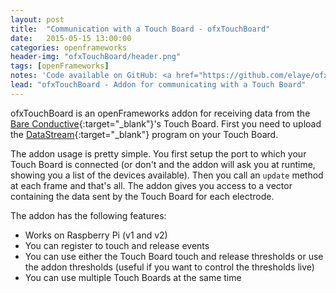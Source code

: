 ```yaml
---
layout: post
title:  "Communication with a Touch Board - ofxTouchBoard"
date:   2015-05-15 13:00:00
categories: openframeworks
header-img: "ofxTouchBoard/header.png"
tags: [openFrameworks]
notes: 'Code available on GitHub: <a href="https://github.com/elaye/ofxTouchBoard" target="_blank">ofxTouchBoard <i class="fa fa-github"></i></a>'
lead: "ofxTouchBoard - Addon for communicating with a Touch Board"
---
```


ofxTouchBoard is an openFrameworks addon for receiving data from the [Bare Conductive][bare-conductive]{:target="_blank"}'s Touch Board.
First you need to upload the [DataStream][data-stream]{:target="_blank"} program on your Touch Board.

The addon usage is pretty simple. You first setup the port to which your Touch Board is connected (or don't and the addon will ask you at runtime, showing you a list of the devices available).
Then you call an <code>update</code> method at each frame and that's all. The addon gives you access to a vector containing the data sent by the Touch Board for each electrode.


The addon has the following features:
<ul>
	<li>Works on Raspberry Pi (v1 and v2)</li>
	<li>You can register to touch and release events</li>
	<li>You can use either the Touch Board touch and release thresholds or use the addon thresholds (useful if you want to control the thresholds live)</li>
	<li>You can use multiple Touch Boards at the same time</li>
</ul>	

[bare-conductive]: http://www.bareconductive.com/
[data-stream]: https://github.com/BareConductive/mpr121/tree/public/MPR121/Examples/DataStream